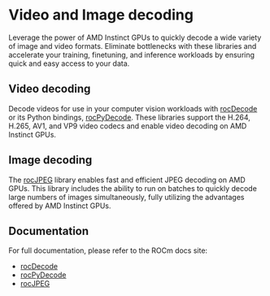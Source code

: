 # Video and Image decoding

Leverage the power of AMD Instinct GPUs to quickly decode a wide variety of image and video formats. Eliminate bottlenecks with these libraries and accelerate your training, finetuning, and inference workloads by ensuring quick and easy access to your data.

## Video decoding

Decode videos for use in your computer vision workloads with [rocDecode](https://github.com/ROCm/rocDecode) or its Python bindings, [rocPyDecode](https://github.com/ROCm/rocPyDecode). These libraries support the H.264, H.265, AV1, and VP9 video codecs and enable video decoding on AMD Instinct GPUs.

## Image decoding

The [rocJPEG](https://github.com/ROCm/rocJPEG) library enables fast and efficient JPEG decoding on AMD GPUs. This library includes the ability to run on batches to quickly decode large numbers of images simultaneously, fully utilizing the advantages offered by AMD Instinct GPUs.

## Documentation

For full documentation, please refer to the ROCm docs site:
- [rocDecode](https://rocm.docs.amd.com/projects/rocDecode/en/latest/)
- [rocPyDecode](https://rocm.docs.amd.com/projects/rocPyDecode/en/latest/index.html)
- [rocJPEG](https://rocm.docs.amd.com/projects/rocJPEG/en/latest/)
